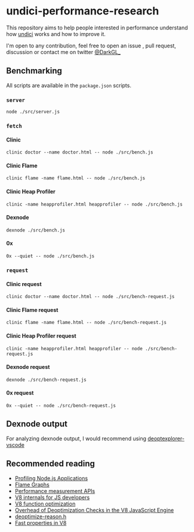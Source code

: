 # undici-performance-research

This repository aims to help people interested in performance understand how [undici](https://github.com/nodejs/undici) works and how to improve it.

I'm open to any contribution, feel free to open an issue , pull request, discussion or contact me on twitter [@DarkGL_](https://x.com/darkgl_)

## Benchmarking

All scripts are available in the `package.json` scripts.

### `server`

`node ./src/server.js`

### `fetch`

#### Clinic

`clinic doctor --name doctor.html -- node ./src/bench.js`

#### Clinic Flame

`clinic flame -name flame.html -- node ./src/bench.js`

#### Clinic Heap Profiler

`clinic -name heapprofiler.html heapprofiler -- node ./src/bench.js`

#### Dexnode

`dexnode ./src/bench.js`

#### 0x

`0x --quiet -- node ./src/bench.js`

### `request`

#### Clinic request

`clinic doctor --name doctor.html -- node ./src/bench-request.js`

#### Clinic Flame request

`clinic flame -name flame.html -- node ./src/bench-request.js`

#### Clinic Heap Profiler request

`clinic -name heapprofiler.html heapprofiler -- node ./src/bench-request.js`

#### Dexnode request

`dexnode ./src/bench-request.js`

#### 0x request

`0x --quiet -- node ./src/bench-request.js`

## Dexnode output

For analyzing dexnode output, I would recommend using [deoptexplorer-vscode](https://github.com/microsoft/deoptexplorer-vscode)

## Recommended reading

- [Profiling Node.js Applications](https://nodejs.org/en/learn/getting-started/profiling)
- [Flame Graphs](https://nodejs.org/en/learn/diagnostics/flame-graphs#flame-graphs)
- [Performance measurement APIs](https://nodejs.org/docs/latest/api/perf_hooks.html)
- [V8 internals for JS developers](https://youtu.be/5UZzT_hgsl0?list=PLlIlO186Nn96dlpD431cTdMw6P4JCmLzB)
- [V8 function optimization](https://erdem.pl/2019/08/v-8-function-optimization)
- [Overhead of Deoptimization Checks in the V8 JavaScript Engine](https://masc.soe.ucsc.edu/docs/iiswc16.pdf)
- [deoptimize-reason.h](https://github.com/v8/v8/blob/main/src/deoptimizer/deoptimize-reason.h)
- [Fast properties in V8](https://v8.dev/blog/fast-properties)
